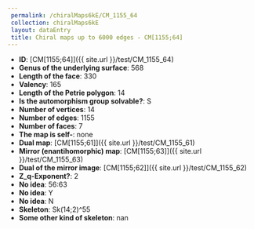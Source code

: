 ```yaml
--- 
 permalink: /chiralMaps6kE/CM_1155_64 
 collection: chiralMaps6kE
 layout: dataEntry
 title: Chiral maps up to 6000 edges - CM[1155;64]
---
```


- **ID**: [CM[1155;64]]({{ site.url }}/test/CM_1155_64)
- **Genus of the underlying surface**: 568
- **Length of the face**: 330
- **Valency**: 165
- **Length of the Petrie polygon**: 14
- **Is the automorphism group solvable?**: S
- **Number of vertices**: 14
- **Number of edges**: 1155
- **Number of faces**: 7
- **The map is self-**: none
- **Dual map**: [CM[1155;61]]({{ site.url }}/test/CM_1155_61)
- **Mirror (enantihomorphic) map**: [CM[1155;63]]({{ site.url }}/test/CM_1155_63)
- **Dual of the mirror image**: [CM[1155;62]]({{ site.url }}/test/CM_1155_62)
- **Z_q-Exponent?**: 2
- **No idea**:  56:63
- **No idea**: Y
- **No idea**: N
- **Skeleton**: Sk(14;2)^55
- **Some other kind of skeleton**: nan
